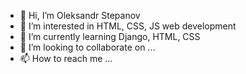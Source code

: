 - 👋 Hi, I’m Oleksandr Stepanov
- 👀 I’m interested in HTML, CSS, JS web development
- 🌱 I’m currently learning Django, HTML, CSS
- 💞️ I’m looking to collaborate on ...
- 📫 How to reach me ...


